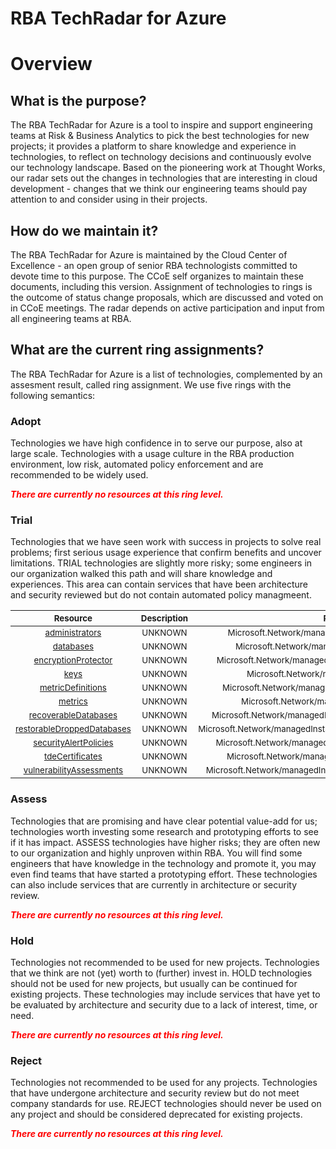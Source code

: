 
RBA TechRadar for Azure
=======================

# Overview

## What is the purpose?


The RBA TechRadar for Azure is a tool to inspire and support engineering teams at Risk & Business Analytics to pick the best technologies for new projects; it provides a platform to share knowledge and experience in technologies, to reflect on technology decisions and continuously evolve our technology landscape.  Based on the pioneering work at Thought Works, our radar sets out the changes in technologies that are interesting in cloud development - changes that we think our engineering teams should pay attention to and consider using in their projects.
## How do we maintain it?


The RBA TechRadar for Azure is maintained by the Cloud Center of Excellence - an open group of senior RBA technologists committed to devote time to this purpose.  The CCoE self organizes to maintain these documents, including this version.  Assignment of technologies to rings is the outcome of status change proposals, which are discussed and voted on in CCoE meetings.  The radar depends on active participation and input from all engineering teams at RBA.
## What are the current ring assignments?


The RBA TechRadar for Azure is a list of technologies, complemented by an assesment result, called ring assignment.  We use five rings with the following semantics:
### Adopt


Technologies we have high confidence in to serve our purpose, also at large scale.  Technologies with a usage culture in the RBA production environment, low risk, automated policy enforcement and are recommended to be widely used.  
  
***<font color="red"> There are currently no resources at this ring level. </font>***
### Trial


Technologies that we have seen work with success in projects to solve real problems;  first serious usage experience that confirm benefits and uncover limitations.  TRIAL technologies are slightly more risky; some engineers in our organization walked this path and will share knowledge and experiences.  This area can contain services that have been architecture and security reviewed but do not contain automated policy managmeent.  

|<sub>Resource</sub>|<sub>Description</sub>|<sub>Path</sub>|<sub>Status</sub>|
| :---: | :---: | :---: | :---: |
|<sub>[administrators](https://github.com/openrba/python-azure-techradar/tree/master/Microsoft.Network/managedInstances/administrators)</sub>|<sub>UNKNOWN</sub>|<sub>Microsoft.Network/managedInstances/administrators</sub>|<sub>TRIAL</sub>|
|<sub>[databases](https://github.com/openrba/python-azure-techradar/tree/master/Microsoft.Network/managedInstances/databases)</sub>|<sub>UNKNOWN</sub>|<sub>Microsoft.Network/managedInstances/databases</sub>|<sub>TRIAL</sub>|
|<sub>[encryptionProtector](https://github.com/openrba/python-azure-techradar/tree/master/Microsoft.Network/managedInstances/encryptionProtector)</sub>|<sub>UNKNOWN</sub>|<sub>Microsoft.Network/managedInstances/encryptionProtector</sub>|<sub>TRIAL</sub>|
|<sub>[keys](https://github.com/openrba/python-azure-techradar/tree/master/Microsoft.Network/managedInstances/keys)</sub>|<sub>UNKNOWN</sub>|<sub>Microsoft.Network/managedInstances/keys</sub>|<sub>TRIAL</sub>|
|<sub>[metricDefinitions](https://github.com/openrba/python-azure-techradar/tree/master/Microsoft.Network/managedInstances/metricDefinitions)</sub>|<sub>UNKNOWN</sub>|<sub>Microsoft.Network/managedInstances/metricDefinitions</sub>|<sub>TRIAL</sub>|
|<sub>[metrics](https://github.com/openrba/python-azure-techradar/tree/master/Microsoft.Network/managedInstances/metrics)</sub>|<sub>UNKNOWN</sub>|<sub>Microsoft.Network/managedInstances/metrics</sub>|<sub>TRIAL</sub>|
|<sub>[recoverableDatabases](https://github.com/openrba/python-azure-techradar/tree/master/Microsoft.Network/managedInstances/recoverableDatabases)</sub>|<sub>UNKNOWN</sub>|<sub>Microsoft.Network/managedInstances/recoverableDatabases</sub>|<sub>TRIAL</sub>|
|<sub>[restorableDroppedDatabases](https://github.com/openrba/python-azure-techradar/tree/master/Microsoft.Network/managedInstances/restorableDroppedDatabases)</sub>|<sub>UNKNOWN</sub>|<sub>Microsoft.Network/managedInstances/restorableDroppedDatabases</sub>|<sub>TRIAL</sub>|
|<sub>[securityAlertPolicies](https://github.com/openrba/python-azure-techradar/tree/master/Microsoft.Network/managedInstances/securityAlertPolicies)</sub>|<sub>UNKNOWN</sub>|<sub>Microsoft.Network/managedInstances/securityAlertPolicies</sub>|<sub>TRIAL</sub>|
|<sub>[tdeCertificates](https://github.com/openrba/python-azure-techradar/tree/master/Microsoft.Network/managedInstances/tdeCertificates)</sub>|<sub>UNKNOWN</sub>|<sub>Microsoft.Network/managedInstances/tdeCertificates</sub>|<sub>TRIAL</sub>|
|<sub>[vulnerabilityAssessments](https://github.com/openrba/python-azure-techradar/tree/master/Microsoft.Network/managedInstances/vulnerabilityAssessments)</sub>|<sub>UNKNOWN</sub>|<sub>Microsoft.Network/managedInstances/vulnerabilityAssessments</sub>|<sub>TRIAL</sub>|

### Assess


Technologies that are promising and have clear potential value-add for us; technologies worth investing some research and prototyping efforts to see if it has impact.  ASSESS technologies have higher risks;  they are often new to our organization and highly unproven within RBA.  You will find some engineers that have knowledge in the technology and promote it, you may even find teams that have started a prototyping effort.  These technologies can also include services that are currently in architecture or security review.  
  
***<font color="red"> There are currently no resources at this ring level. </font>***
### Hold


Technologies not recommended to be used for new projects. Technologies that we think are not (yet) worth to (further) invest in.  HOLD technologies should not be used for new projects, but usually can be continued for existing projects.  These technologies may include services that have yet to be evaluated by architecture and security due to a lack of interest, time, or need.  
  
***<font color="red"> There are currently no resources at this ring level. </font>***
### Reject


Technologies not recommended to be used for any projects. Technologies that have undergone architecture and security review but do not meet company standards for use.  REJECT technologies should never be used on any project and should be considered deprecated for existing projects.  
  
***<font color="red"> There are currently no resources at this ring level. </font>***
